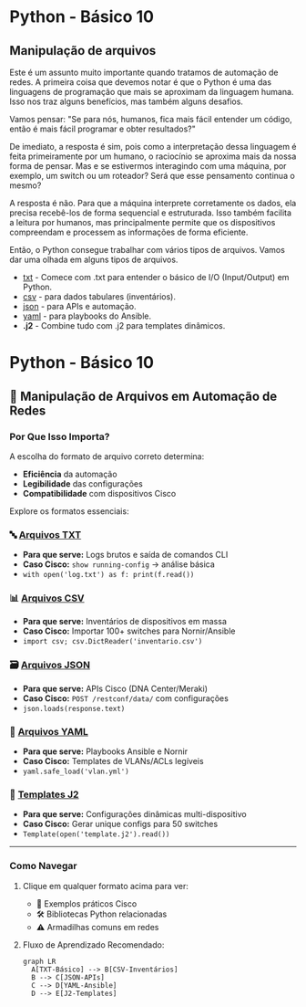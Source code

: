 # Python - Básico 10

## Manipulação de arquivos

Este é um assunto muito importante quando tratamos de automação de redes. A primeira coisa que devemos notar é que o Python é uma das linguagens de programação que mais se aproximam da linguagem humana. Isso nos traz alguns benefícios, mas também alguns desafios.  

Vamos pensar: "Se para nós, humanos, fica mais fácil entender um código, então é mais fácil programar e obter resultados?"  

De imediato, a resposta é sim, pois como a interpretação dessa linguagem é feita primeiramente por um humano, o raciocínio se aproxima mais da nossa forma de pensar. Mas e se estivermos interagindo com uma máquina, por exemplo, um switch ou um roteador? Será que esse pensamento continua o mesmo?  

A resposta é não. Para que a máquina interprete corretamente os dados, ela precisa recebê-los de forma sequencial e estruturada. Isso também facilita a leitura por humanos, mas principalmente permite que os dispositivos compreendam e processem as informações de forma eficiente.  

Então, o Python consegue trabalhar com vários tipos de arquivos. Vamos dar uma olhada em alguns tipos de arquivos.  

* [txt](Arquivos/txt/README.md) - Comece com .txt para entender o básico de I/O (Input/Output) em Python.
* [csv](Arquivos/csv/README.md)  - para dados tabulares (inventários).
* [json](Arquivos/json/README.md) - para APIs e automação.
* [yaml](Arquivos/yaml/README.md) - para playbooks do Ansible.
* **.j2**   - Combine tudo com .j2 para templates dinâmicos.

# Python - Básico 10

## 📁 Manipulação de Arquivos em Automação de Redes

### Por Que Isso Importa?
A escolha do formato de arquivo correto determina:
- **Eficiência** da automação
- **Legibilidade** das configurações
- **Compatibilidade** com dispositivos Cisco

Explore os formatos essenciais:

### 🔤 [Arquivos TXT](Arquivos/txt/README.md)
- **Para que serve:** Logs brutos e saída de comandos CLI  
- **Caso Cisco:** `show running-config` → análise básica  
- `with open('log.txt') as f: print(f.read())`

### 📊 [Arquivos CSV](Arquivos/csv/README.md)
- **Para que serve:** Inventários de dispositivos em massa  
- **Caso Cisco:** Importar 100+ switches para Nornir/Ansible  
- `import csv; csv.DictReader('inventario.csv')`

### 🗃️ [Arquivos JSON](Arquivos/json/README.md)
- **Para que serve:** APIs Cisco (DNA Center/Meraki)  
- **Caso Cisco:** `POST /restconf/data/` com configurações  
- `json.loads(response.text)`

### 📝 [Arquivos YAML](Arquivos/yaml/README.md)
- **Para que serve:** Playbooks Ansible e Nornir  
- **Caso Cisco:** Templates de VLANs/ACLs legíveis  
- `yaml.safe_load('vlan.yml')`

### 🧩 [Templates J2](Arquivos/j2/README.md)
- **Para que serve:** Configurações dinâmicas multi-dispositivo  
- **Caso Cisco:** Gerar unique configs para 50 switches  
- `Template(open('template.j2').read())`

---

### Como Navegar
1. Clique em qualquer formato acima para ver:
   - 📌 Exemplos práticos Cisco
   - 🛠️ Bibliotecas Python relacionadas
   - ⚠️ Armadilhas comuns em redes

2. Fluxo de Aprendizado Recomendado:
   ```mermaid
   graph LR
     A[TXT-Básico] --> B[CSV-Inventários]
     B --> C[JSON-APIs]
     C --> D[YAML-Ansible]
     D --> E[J2-Templates]